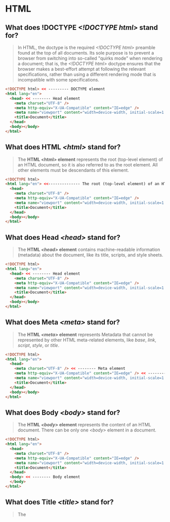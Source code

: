 # HTML

## What does **!DOCTYPE** _\<!DOCTYPE html\>_ stand for?

> In HTML, the doctype is the required _\<!DOCTYPE html\>_ preamble found at the top of all documents. Its sole purpose is to prevent a browser from switching into so-called "quirks mode" when rendering a document; that is, the _\<!DOCTYPE html\>_ doctype ensures that the browser makes a best-effort attempt at following the relevant specifications, rather than using a different rendering mode that is incompatible with some specifications.

```html
<!DOCTYPE html> << --------- DOCTYPE element
<html lang="en">
  <head> << -------- Head element
    <meta charset="UTF-8" />
    <meta http-equiv="X-UA-Compatible" content="IE=edge" />
    <meta name="viewport" content="width=device-width, initial-scale=1.0" />
    <title>Document</title>
  </head>
  <body></body>
</html>
```

## What does **HTML** _\<html\>_ stand for?

> The **HTML \<html\> element** represents the root (top-level element) of an HTML document, so it is also referred to as the root element. All other elements must be descendants of this element.

```html
<!DOCTYPE html>
<html lang="en"> <<-------------- The root (top-level element) of an HTML document.
  <head>
    <meta charset="UTF-8" />
    <meta http-equiv="X-UA-Compatible" content="IE=edge" />
    <meta name="viewport" content="width=device-width, initial-scale=1.0" />
    <title>Document</title>
  </head>
  <body></body>
</html>
```

## What does **Head** _\<head\>_ stand for?

> The **HTML _\<head\>_ element** contains machine-readable information (metadata) about the document, like its title, scripts, and style sheets.

```html
<!DOCTYPE html>
<html lang="en">
  <head> << -------- Head element
    <meta charset="UTF-8" />
    <meta http-equiv="X-UA-Compatible" content="IE=edge" />
    <meta name="viewport" content="width=device-width, initial-scale=1.0" />
    <title>Document</title>
  </head>
  <body></body>
</html>
```

## What does **Meta** _\<meta\>_ stand for?

> The **HTML _\<meta\>_ element** represents Metadata that cannot be represented by other HTML meta-related elements, like _base_, _link_, _script_, _style_, or _title_.

```html
<!DOCTYPE html>
<html lang="en">
  <head>
    <meta charset="UTF-8" /> << -------- Meta element
    <meta http-equiv="X-UA-Compatible" content="IE=edge" /> << -------- Meta element
    <meta name="viewport" content="width=device-width, initial-scale=1.0" /> << -------- Meta element
    <title>Document</title>
  </head>
  <body></body>
</html>
```

## What does **Body** _\<body\>_ stand for?

> The **HTML _\<body\>_ element** represents the content of an HTML document. There can be only one _\<body\>_ element in a document.

```html
<!DOCTYPE html>
<html lang="en">
  <head>
    <meta charset="UTF-8" />
    <meta http-equiv="X-UA-Compatible" content="IE=edge" />
    <meta name="viewport" content="width=device-width, initial-scale=1.0" />
    <title>Document</title>
  </head>
  <body> << -------- Body element
  </body>
</html>
```

## What does **Title** _\<title\>_ stand for?

> The <title> HTML element defines the document's title that is shown in a browser's title bar or a page's tab. It only contains text; tags within the element are ignored.

```html
<!DOCTYPE html>
<html lang="en">
  <head>
    <meta charset="UTF-8" />
    <meta http-equiv="X-UA-Compatible" content="IE=edge" />
    <meta name="viewport" content="width=device-width, initial-scale=1.0" />
    <title>Document</title> << -------- Title element
  </head>
  <body> 
  </body>
</html>
```

## What does Header _\<header\>_ stand for?

> The <header> HTML element represents introductory content, typically a group of introductory or navigational aids. It may contain some heading elements but also a logo, a search form, an author name, and other elements.

```html
<!DOCTYPE html>
<html lang="en">
  <head>
    <meta charset="UTF-8" />
    <meta http-equiv="X-UA-Compatible" content="IE=edge" />
    <meta name="viewport" content="width=device-width, initial-scale=1.0" />
    <title>Document</title> 
  </head>
  <body> 
    <header> << -------- Header element
  </body>
</html>
```

## What is **Article** _\<article\>_ stand for?
## What is **Section** _\<section\>_ stand for?
## What is **Aside** _\<aside\>_ stand for?
## What is **Audio** _\<audio\>_ stand for?
## What is **Canvas** _\<canvas\>_ stand for?
## What is **Datalist** _\<datalist\>_ stand for?
## What is **Details** _\<details\>_ stand for?
## What is **Embed** _\<embed\>_ stand for?
## What is **Datalist** _\<datalist\>_ stand for?
## What is **Nav** _\<nav\>_ stand for?
## What is **Output** _\<output\>_ stand for?
## What is **Progress** _\<progress\>_ stand for?
## What is **Video** _\<video\>_ stand for?
## What is **Nav** _\<nav\>_ stand for?
## What is **UL** _\<ul\>_ stand for?
## What is **OL** _\<ol\>_ stand for?
## What is **LI** _\<li\>_ stand for?
## What is **DIV** _\<div\>_ stand for?
## What is **img** _\<img\>_ stand for?
## What is **span** _\<span\>_ stand for?
## What is **p** _\<p\>_ stand for?
## What is **footer** _\<footer\>_ stand for?



